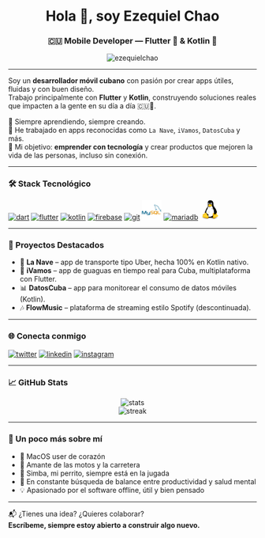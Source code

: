 <h1 align="center">Hola 👋, soy Ezequiel Chao</h1>
<h3 align="center">🇨🇺 Mobile Developer — Flutter 💙 & Kotlin 🚀</h3>

<p align="center">
  <img src="https://komarev.com/ghpvc/?username=ezequielchao&label=Visitas&color=blueviolet&style=flat" alt="ezequielchao" />
</p>

---

Soy un **desarrollador móvil cubano** con pasión por crear apps útiles, fluidas y con buen diseño.  
Trabajo principalmente con **Flutter** y **Kotlin**, construyendo soluciones reales que impacten a la gente en su día a día 🇨🇺📱.

🧠 Siempre aprendiendo, siempre creando.  
💼 He trabajado en apps reconocidas como `La Nave`, `iVamos`, `DatosCuba` y más.  
🎯 Mi objetivo: **emprender con tecnología** y crear productos que mejoren la vida de las personas, incluso sin conexión.

---

### 🛠️ Stack Tecnológico

<p align="left">
  <a href="https://dart.dev" target="_blank"><img src="https://www.vectorlogo.zone/logos/dartlang/dartlang-icon.svg" alt="dart" width="40" height="40"/></a>
  <a href="https://flutter.dev" target="_blank"><img src="https://www.vectorlogo.zone/logos/flutterio/flutterio-icon.svg" alt="flutter" width="40" height="40"/></a>
  <a href="https://kotlinlang.org" target="_blank"><img src="https://www.vectorlogo.zone/logos/kotlinlang/kotlinlang-icon.svg" alt="kotlin" width="40" height="40"/></a>
  <a href="https://firebase.google.com/" target="_blank"><img src="https://www.vectorlogo.zone/logos/firebase/firebase-icon.svg" alt="firebase" width="40" height="40"/></a>
  <a href="https://git-scm.com/" target="_blank"><img src="https://www.vectorlogo.zone/logos/git-scm/git-scm-icon.svg" alt="git" width="40" height="40"/></a>
  <a href="https://www.mysql.com/" target="_blank"><img src="https://raw.githubusercontent.com/devicons/devicon/master/icons/mysql/mysql-original-wordmark.svg" alt="mysql" width="40" height="40"/></a>
  <a href="https://mariadb.org/" target="_blank"><img src="https://www.vectorlogo.zone/logos/mariadb/mariadb-icon.svg" alt="mariadb" width="40" height="40"/></a>
  <a href="https://www.linux.org/" target="_blank"><img src="https://raw.githubusercontent.com/devicons/devicon/master/icons/linux/linux-original.svg" alt="linux" width="40" height="40"/></a>
</p>

---

### 🚀 Proyectos Destacados

- 📱 **La Nave** – app de transporte tipo Uber, hecha 100% en Kotlin nativo.
- 📍 **iVamos** – app de guaguas en tiempo real para Cuba, multiplataforma con Flutter.
- 📊 **DatosCuba** – app para monitorear el consumo de datos móviles (Kotlin).
- 🎶 **FlowMusic** – plataforma de streaming estilo Spotify (descontinuada).

---

### 🌐 Conecta conmigo

<p align="left">
  <a href="https://twitter.com/ezequiel_chaop" target="blank"><img align="center" src="https://raw.githubusercontent.com/rahuldkjain/github-profile-readme-generator/master/src/images/icons/Social/twitter.svg" alt="twitter" height="30" width="40" /></a>
  <a href="https://linkedin.com/in/ezequiel-chao-perez" target="blank"><img align="center" src="https://raw.githubusercontent.com/rahuldkjain/github-profile-readme-generator/master/src/images/icons/Social/linked-in-alt.svg" alt="linkedin" height="30" width="40" /></a>
  <a href="https://instagram.com/ezequiel_chaop" target="blank"><img align="center" src="https://raw.githubusercontent.com/rahuldkjain/github-profile-readme-generator/master/src/images/icons/Social/instagram.svg" alt="instagram" height="30" width="40" /></a>
</p>

---

### 📈 GitHub Stats

<p align="center">
  <img src="https://github-readme-stats.vercel.app/api?username=ezesoftchao&show_icons=true&theme=radical" alt="stats" />
  <br/>
  <img src="https://github-readme-streak-stats.herokuapp.com/?user=ezequielchao&theme=radical" alt="streak" />
</p>

---

### 🧩 Un poco más sobre mí

- 🍎 MacOS user de corazón
- 🛵 Amante de las motos y la carretera
- 🐶 Simba, mi perrito, siempre está en la jugada
- 🔋 En constante búsqueda de balance entre productividad y salud mental
- 💡 Apasionado por el software offline, útil y bien pensado

---

📬 ¿Tienes una idea? ¿Quieres colaborar?  
**Escríbeme, siempre estoy abierto a construir algo nuevo.**
